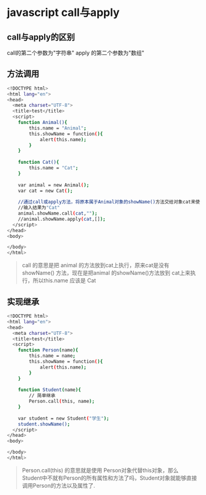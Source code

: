 # javascript call与apply

## call与apply的区别
call的第二个参数为"字符串"
apply 的第二个参数为"数组"

## 方法调用
``` bash
<!DOCTYPE html>
<html lang="en">
<head>
  <meta charset="UTF-8">
  <title>test</title>
  <script>
    function Animal(){    
        this.name = "Animal";    
        this.showName = function(){    
            alert(this.name);    
        }    
    }    
      
    function Cat(){    
        this.name = "Cat";    
    }    
       
    var animal = new Animal();    
    var cat = new Cat();    
        
    //通过call或apply方法，将原本属于Animal对象的showName()方法交给对象cat来使用了。    
    //输入结果为"Cat"    
    animal.showName.call(cat,"");    
    //animal.showName.apply(cat,[]); 
  </script>
</head>
<body>

</body>
</html>

```
> call 的意思是把 animal 的方法放到cat上执行，原来cat是没有showName() 方法，现在是把animal 的showName()方法放到 cat上来执行，所以this.name 应该是 Cat

## 实现继承

``` bash
<!DOCTYPE html>
<html lang="en">
<head>
  <meta charset="UTF-8">
  <title>test</title>
  <script>
    function Person(name){      
        this.name = name;      
        this.showName = function(){      
            alert(this.name);      
        }      
    }      
        
    function Student(name){
        // 简单继承   
        Person.call(this, name);    
    }      
        
    var student = new Student("学生");     
    student.showName();  
  </script>
</head>
<body>

</body>
</html>

```
>  Person.call(this) 的意思就是使用 Person对象代替this对象，那么 Student中不就有Person的所有属性和方法了吗，Student对象就能够直接调用Person的方法以及属性了.
